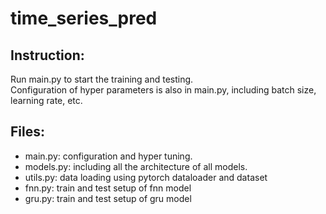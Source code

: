 # time_series_pred

## Instruction:
Run main.py to start the training and testing.<br />
Configuration of hyper parameters is also in main.py, including batch size, learning rate, etc.<br />

## Files:
- main.py: configuration and hyper tuning.<br />
- models.py: including all the architecture of all models.<br />
- utils.py: data loading using pytorch dataloader and dataset
- fnn.py: train and test setup of fnn model
- gru.py: train and test setup of gru model
